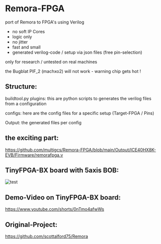 # Remora-FPGA
port of Remora to FPGA's using Verilog

* no soft IP Cores
* logic only
* no jitter
* fast and small
* generated verilog-code / setup via json files (free pin-selection)


only for research / untested on real machines

the Bugblat PIF_2 (machxo2) will not work - warning chip gets hot !



## Structure:

buildtool.py plugins:  this are python scripts to generates the verilog files from a configuration

configs: here are the config files for a specific setup (Target-FPGA / Pins)

Output: the generated files per config



## the exciting part:

https://github.com/multigcs/Remora-FPGA/blob/main/Output/ICE40HX8K-EVB/Firmware/remorafpga.v



## TinyFPGA-BX board with 5axis BOB:

![test](https://raw.githubusercontent.com/multigcs/Remora-FPGA/main/files/4x.jpg)


## Demo-Video on TinyFPGA-BX board:

https://www.youtube.com/shorts/0nTmo4afwWs



## Original-Project:

 https://github.com/scottalford75/Remora
